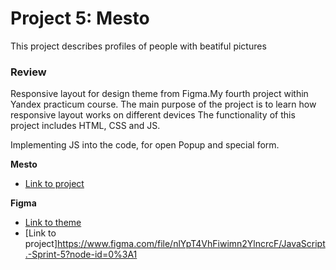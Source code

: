 
# Project 5: Mesto
This project describes profiles of people with beatiful pictures


### Review
Responsive layout for design theme from Figma.My fourth project within Yandex practicum course.
The main purpose of the project is to learn how responsive layout works on different devices 
The functionality of this project includes HTML, CSS and JS.

Implementing JS into the code, for open Popup and special form.


**Mesto**
* [Link to project](https://yevbor.github.io/mesto/)



**Figma**
* [Link to theme](https://www.figma.com/file/StZjf8HnoeLdiXS7dYrLAh/JavaScript.-Sprint-4)
* [Link to project]https://www.figma.com/file/nlYpT4VhFiwimn2YlncrcF/JavaScript.-Sprint-5?node-id=0%3A1



